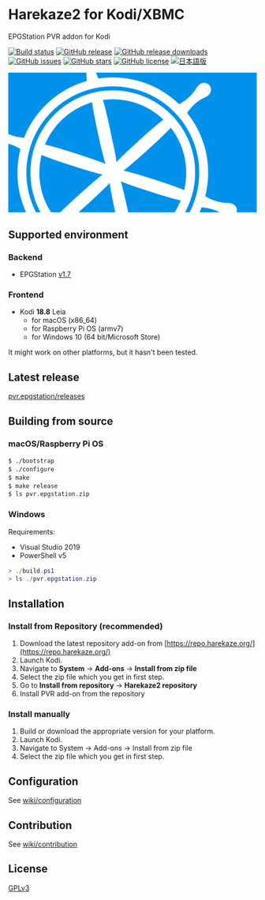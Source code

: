 # Harekaze2 for Kodi/XBMC
EPGStation PVR addon for Kodi

[![Build status](https://img.shields.io/github/workflow/status/Harekaze/pvr.epgstation/CI?logo=github&style=for-the-badge)](https://travis-ci.org/Harekaze/pvr.epgstation/)
[![GitHub release](https://img.shields.io/github/release/Harekaze/pvr.epgstation.svg?maxAge=259200&style=for-the-badge)](https://github.com/Harekaze/pvr.epgstation/releases)
[![GitHub release downloads](https://img.shields.io/github/downloads/Harekaze/pvr.epgstation/total.svg?style=for-the-badge)](https://github.com/Harekaze/pvr.epgstation/releases)
[![GitHub issues](https://img.shields.io/github/issues/Harekaze/pvr.epgstation.svg?style=for-the-badge)](https://github.com/Harekaze/pvr.epgstation/issues)
[![GitHub stars](https://img.shields.io/github/stars/Harekaze/pvr.epgstation.svg?style=for-the-badge)](https://github.com/Harekaze/pvr.epgstation/stargazers)
[![GitHub license](https://img.shields.io/github/license/Harekaze/pvr.epgstation.svg?style=for-the-badge)](https://raw.githubusercontent.com/Harekaze/pvr.epgstation/master/LICENSE)
[![日本語版](http://img.shields.io/badge/JP-%E6%97%A5%E6%9C%AC%E8%AA%9E%E7%89%88-cyan?logo=data:image/svg+xml;base64,PHN2ZyB4bWxucz0iaHR0cDovL3d3dy53My5vcmcvMjAwMC9zdmciIHdpZHRoPSI5MDAiIGhlaWdodD0iOTAwIj4KPHJlY3QgZmlsbD0iI2ZmZiIgaGVpZ2h0PSI2MDAiIHdpZHRoPSI5MDAiIHg9IjAiIHk9IjE1MCIvPgo8Y2lyY2xlIGZpbGw9IiNiYzAwMmQiIGN4PSI0NTAiIGN5PSI0NTAiIHI9IjE4MCIvPgo8L3N2Zz4=&style=for-the-badge)](README.ja.md)

![fanart](./template/pvr.epgstation/fanart.png)

## Supported environment

### Backend
- EPGStation [v1.7](https://github.com/l3tnun/EPGStation/tree/v1.7.4)

### Frontend
- Kodi **18.8** Leia
  + for macOS (x86_64)
  + for Raspberry Pi OS (armv7)
  + for Windows 10 (64 bit/Microsoft Store)

It might work on other platforms, but it hasn't been tested.

## Latest release

[pvr.epgstation/releases](https://github.com/Harekaze/pvr.epgstation/releases)

## Building from source

### macOS/Raspberry Pi OS
```sh
$ ./bootstrap
$ ./configure
$ make
$ make release
$ ls pvr.epgstation.zip
```

### Windows

Requirements:
- Visual Studio 2019
- PowerShell v5

```powershell
> ./build.ps1
> ls ./pvr.epgstation.zip
```

## Installation

### Install from Repository (recommended)

1. Download the latest repository add-on from [https://repo.harekaze.org/](https://repo.harekaze.org/)
2. Launch Kodi.
3. Navigate to **System** -> **Add-ons** -> **Install from zip file**
4. Select the zip file which you get in first step.
5. Go to **Install from repository** -> **Harekaze2 repository**
6. Install PVR add-on from the repository

### Install manually

1. Build or download the appropriate version for your platform.
2. Launch Kodi.
3. Navigate to System -> Add-ons -> Install from zip file
4. Select the zip file which you get in first step.

## Configuration

See [wiki/configuration](https://github.com/Harekaze/pvr.epgstation/wiki/configuration)

## Contribution

See [wiki/contribution](https://github.com/Harekaze/pvr.epgstation/wiki/contribution)

## License

[GPLv3](LICENSE)
